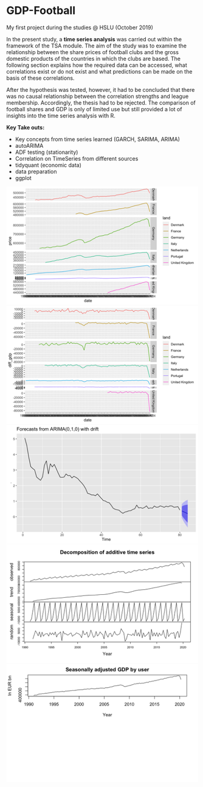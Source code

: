 # GDP-Football
My first project during the studies @ HSLU (October 2019)

In the present study, a **time series analysis** was carried out within the framework of the TSA module. The aim of the study was to examine the relationship between the share prices of football clubs and the gross domestic products of the countries in which the clubs are based. The following section explains how the required data can be accessed, what correlations exist or do not exist and what predictions can be made on the basis of these correlations.

After the hypothesis was tested, however, it had to be concluded that there was no causal relationship between the correlation strengths and league membership. Accordingly, the thesis had to be rejected. The comparison of football shares and GDP is only of limited use but still provided a lot of insights into the time series analysis with R.

**Key Take outs:**
- Key concepts from time series learned (GARCH, SARIMA, ARIMA)
- autoARIMA
- ADF testing (stationarity)
- Correlation on TimeSeries from different sources
- tidyquant (economic data)
- data preparation
- ggplot

![GDP](https://github.com/Ermaconomist/GDP-Football/blob/main/img/1.jpg)
![dec](https://github.com/Ermaconomist/GDP-Football/blob/main/img/2.jpg)
![autoARIMA](https://github.com/Ermaconomist/GDP-Football/blob/main/img/3.jpg)
![GDP](https://github.com/Ermaconomist/GDP-Football/blob/main/img/4.jpg)
![dec](https://github.com/Ermaconomist/GDP-Football/blob/main/img/5.jpg)
